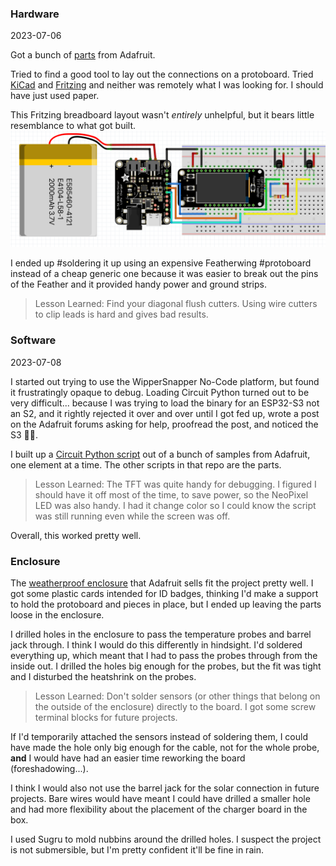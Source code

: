 ### Hardware

2023-07-06

Got a bunch of [parts](Hardware.md) from Adafruit.

Tried to find a good tool to lay out the connections on a protoboard. Tried [KiCad](https://www.kicad.org/) and [Fritzing](https://fritzing.org/) and neither was remotely what I was looking for. I should have just used paper.

This Fritzing breadboard layout wasn't _entirely_ unhelpful, but it bears little resemblance to what got built.
![Breadboad layout in Fritzing](fritzing.png)

I ended up #soldering it up using an expensive Featherwing #protoboard instead of a cheap generic one because it was easier to break out the pins of the Feather and it provided handy power and ground strips.

> Lesson Learned:
> Find your diagonal flush cutters. Using wire cutters to clip leads is hard and gives bad results.

### Software

2023-07-08

I started out trying to use the WipperSnapper No-Code platform, but found it frustratingly opaque to debug. Loading Circuit Python turned out to be very difficult... because I was trying to load the binary for an ESP32-S3 not an S2, and it rightly rejected it over and over until I got fed up, wrote a post on the Adafruit forums asking for help, proofread the post, and noticed the S3 🤦🏻.

I built up a [Circuit Python script](https://github.com/WanderingStar/pool_temp/blob/main/code.py) out of a bunch of samples from Adafruit, one element at a time. The other scripts in that repo are the parts.

> Lesson Learned:
> The TFT was quite handy for debugging. I figured I should have it off most of the time, to save power, so the NeoPixel LED was also handy. I had it change color so I could know the script was still running even while the screen was off.

Overall, this worked pretty well.

### Enclosure

The [weatherproof enclosure](https://www.adafruit.com/product/903) that Adafruit sells fit the project pretty well. I got some plastic cards intended for ID badges, thinking I'd make a support to hold the protoboard and pieces in place, but I ended up leaving the parts loose in the enclosure.

I drilled holes in the enclosure to pass the temperature probes and barrel jack through. I think I would do this differently in hindsight. I'd soldered everything up, which meant that I had to pass the probes through from the inside out. I drilled the holes big enough for the probes, but the fit was tight and I disturbed the heatshrink on the probes.

> Lesson Learned:
> Don't solder sensors (or other things that belong on the outside of the enclosure) directly to the board. I got some screw terminal blocks for future projects.

If I'd temporarily attached the sensors instead of soldering them, I could have made the hole only big enough for the cable, not for the whole probe, **and** I would have had an easier time reworking the board (foreshadowing...).

I think I would also not use the barrel jack for the solar connection in future projects. Bare wires would have meant I could have drilled a smaller hole and had more flexibility about the placement of the charger board in the box.

I used Sugru to mold nubbins around the drilled holes. I suspect the project is not submersible, but I'm pretty confident it'll be fine in rain.